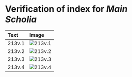 # Verification of index for *Main Scholia*

| Text     | Image     |
| :------------- | :------------- |
| 213v.1 | ![213v.1](http://www.homermultitext.org/iipsrv?OBJ=IIP,1.0&FIF=/project/homer/pyramidal/VenA/VA213VN_0715.tif&RGN=0.2128,0.2772,0.2080,0.05754&WID=800&CVT=JPEG) |
| 213v.2 | ![213v.2](http://www.homermultitext.org/iipsrv?OBJ=IIP,1.0&FIF=/project/homer/pyramidal/VenA/VA213VN_0715.tif&RGN=0.2089,0.4734,0.2194,0.1466&WID=800&CVT=JPEG) |
| 213v.3 | ![213v.3](http://www.homermultitext.org/iipsrv?OBJ=IIP,1.0&FIF=/project/homer/pyramidal/VenA/VA213VN_0715.tif&RGN=0.2167,0.6118,0.2027,0.04371&WID=800&CVT=JPEG) |
| 213v.4 | ![213v.4](http://www.homermultitext.org/iipsrv?OBJ=IIP,1.0&FIF=/project/homer/pyramidal/VenA/VA213VN_0715.tif&RGN=0.2299,0.6534,0.1944,0.07068&WID=800&CVT=JPEG) |
